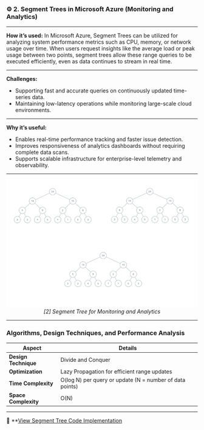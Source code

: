 
### ⚙️ **2. Segment Trees in Microsoft Azure (Monitoring and Analytics)**

---

**How it’s used:**
In Microsoft Azure, Segment Trees can be utilized for analyzing system performance metrics such as CPU, memory, or network usage over time. When users request insights like the average load or peak usage between two points, segment trees allow these range queries to be executed efficiently, even as data continues to stream in real time.

---

**Challenges:**

* Supporting fast and accurate queries on continuously updated time-series data.
* Maintaining low-latency operations while monitoring large-scale cloud environments.

---

**Why it’s useful:**

* Enables real-time performance tracking and faster issue detection.
* Improves responsiveness of analytics dashboards without requiring complete data scans.
* Supports scalable infrastructure for enterprise-level telemetry and observability.

---

<p align="center">
  <img src="https://github.com/Sindhuhurakadli/sindhu_portfolio.io/blob/main/images/segment_tree.gif?raw=true" alt="Azure Monitoring Segment Tree" width="600">
  <br>
  <em>[2] Segment Tree for Monitoring and Analytics</em>
</p>

---

###  Algorithms, Design Techniques, and Performance Analysis

| **Aspect**           | **Details**                                              |
| -------------------- | -------------------------------------------------------- |
| **Design Technique** | Divide and Conquer                                       |
| **Optimization**     | Lazy Propagation for efficient range updates             |
| **Time Complexity**  | O(log N) per query or update (N = number of data points) |
| **Space Complexity** | O(N)                                                     |

---

🔗 **[View Segment Tree Code Implementation](https://github.com/Sindhuhurakadli/sindhu_portfolio.io/blob/main/codes/segment_tree.cpp)

